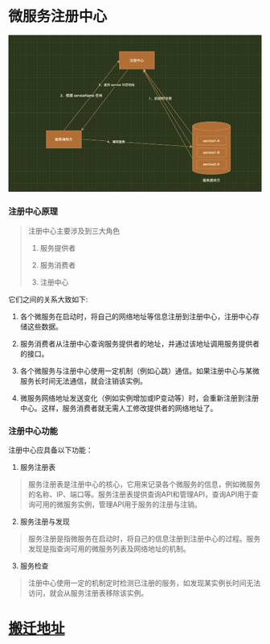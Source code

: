 # 微服务注册中心

![流程](../media/microservice-registry.png)

### 注册中心原理

> 注册中心主要涉及到三大角色
> 
> 1. 服务提供者
> 
> 2. 服务消费者
> 
> 3. 注册中心

它们之间的关系大致如下:

1. 各个微服务在启动时，将自己的网络地址等信息注册到注册中心，注册中心存储这些数据。

2. 服务消费者从注册中心查询服务提供者的地址，并通过该地址调用服务提供者的接口。

3. 各个微服务与注册中心使用一定机制（例如心跳）通信。如果注册中心与某微服务长时间无法通信，就会注销该实例。

4. 微服务网络地址发送变化（例如实例增加或IP变动等）时，会重新注册到注册中心。这样，服务消费者就无需人工修改提供者的网络地址了。

### 注册中心功能

注册中心应具备以下功能：

1. 服务注册表

> 服务注册表是注册中心的核心，它用来记录各个微服务的信息，例如微服务的名称、IP、端口等。服务注册表提供查询API和管理API，查询API用于查询可用的微服务实例，管理API用于服务的注册与注销。

2. 服务注册与发现

> 服务注册是指微服务在启动时，将自己的信息注册到注册中心的过程。服务发现是指查询可用的微服务列表及网络地址的机制。

3. 服务检查

> 注册中心使用一定的机制定时检测已注册的服务，如发现某实例长时间无法访问，就会从服务注册表移除该实例。


# [搬迁地址](https://www.cnblogs.com/haha12/p/11532910.html)
